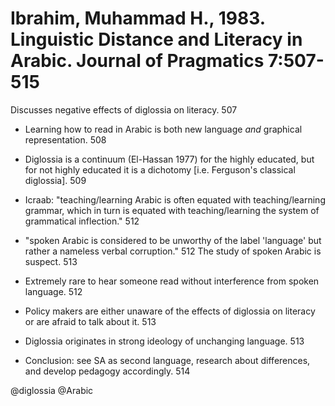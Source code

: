# Ibrahim, Muhammad H., 1983. Linguistic Distance and Literacy in Arabic. Journal of Pragmatics 7:507-515

Discusses negative effects of diglossia on literacy. 507

- Learning how to read in Arabic is both new language *and* graphical representation. 508

- Diglossia is a continuum (El-Hassan 1977) for the highly educated, but for not highly educated it is a dichotomy [i.e. Ferguson's classical diglossia]. 509

- Icraab: "teaching/learning Arabic is often equated with teaching/learning grammar, which in turn is equated with teaching/learning the system of grammatical inflection." 512

- "spoken Arabic is considered to be unworthy of the label 'language' but rather a nameless verbal corruption." 512 The study of spoken Arabic is suspect. 513

- Extremely rare to hear someone read without interference from spoken language. 512 

- Policy makers are either unaware of the effects of diglossia on literacy or are afraid to talk about it. 513

- Diglossia originates in strong ideology of unchanging language. 513

- Conclusion: see SA as second language, research about differences, and develop pedagogy accordingly. 514

@diglossia
@Arabic

